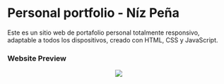 # Personal portfolio - Níz Peña

Este es un sitio web de portafolio personal totalmente responsivo, adaptable a todos los dispositivos, creado con HTML, CSS y JavaScript.

### Website Preview
<p align="center"> 
  <kbd>
    <a href="https://niz-portfolio.netlify.app/" target="_blank"><img src="/img/preview.avif"></a>
  </kbd>
</p>